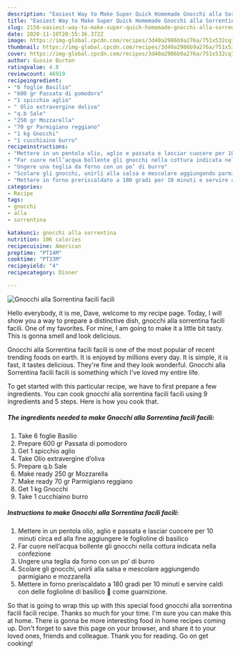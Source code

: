 ```yaml
---
description: "Easiest Way to Make Super Quick Homemade Gnocchi alla Sorrentina facili facili"
title: "Easiest Way to Make Super Quick Homemade Gnocchi alla Sorrentina facili facili"
slug: 2150-easiest-way-to-make-super-quick-homemade-gnocchi-alla-sorrentina-facili-facili
date: 2020-11-10T20:55:36.372Z
image: https://img-global.cpcdn.com/recipes/3d40a2986b9a276a/751x532cq70/gnocchi-alla-sorrentina-facili-facili-recipe-main-photo.jpg
thumbnail: https://img-global.cpcdn.com/recipes/3d40a2986b9a276a/751x532cq70/gnocchi-alla-sorrentina-facili-facili-recipe-main-photo.jpg
cover: https://img-global.cpcdn.com/recipes/3d40a2986b9a276a/751x532cq70/gnocchi-alla-sorrentina-facili-facili-recipe-main-photo.jpg
author: Gussie Burton
ratingvalue: 4.8
reviewcount: 46919
recipeingredient:
- "6 foglie Basilio"
- "600 gr Passata di pomodoro"
- "1 spicchio aglio"
- " Olio extravergine doliva"
- "q.b Sale"
- "250 gr Mozzarella"
- "70 gr Parmigiano reggiano"
- "1 kg Gnocchi"
- "1 cucchiaino burro"
recipeinstructions:
- "Mettere in un pentola olio, aglio e passata e lasciar cuocere per 10 minuti circa ed alla fine aggiungere le foglioline di basilico"
- "Far cuore nell’acqua bollente gli gnocchi nella cottura indicata nella confezione"
- "Ungere una teglia da forno con un po’ di burro"
- "Scolare gli gnocchi, unirli alla salsa e mescolare aggiungendo parmigiano e mozzarella"
- "Mettere in forno preriscaldato a 180 gradi per 10 minuti e servire caldi con delle foglioline di basilico 🌿 come guarnizione."
categories:
- Recipe
tags:
- gnocchi
- alla
- sorrentina

katakunci: gnocchi alla sorrentina 
nutrition: 106 calories
recipecuisine: American
preptime: "PT14M"
cooktime: "PT33M"
recipeyield: "4"
recipecategory: Dinner

---
```



![Gnocchi alla Sorrentina facili facili](https://img-global.cpcdn.com/recipes/3d40a2986b9a276a/751x532cq70/gnocchi-alla-sorrentina-facili-facili-recipe-main-photo.jpg)

Hello everybody, it is me, Dave, welcome to my recipe page. Today, I will show you a way to prepare a distinctive dish, gnocchi alla sorrentina facili facili. One of my favorites. For mine, I am going to make it a little bit tasty. This is gonna smell and look delicious.



Gnocchi alla Sorrentina facili facili is one of the most popular of recent trending foods on earth. It is enjoyed by millions every day. It is simple, it is fast, it tastes delicious. They're fine and they look wonderful. Gnocchi alla Sorrentina facili facili is something which I've loved my entire life.


To get started with this particular recipe, we have to first prepare a few ingredients. You can cook gnocchi alla sorrentina facili facili using 9 ingredients and 5 steps. Here is how you cook that.

<!--inarticleads1-->

##### The ingredients needed to make Gnocchi alla Sorrentina facili facili:

1. Take 6 foglie Basilio
1. Prepare 600 gr Passata di pomodoro
1. Get 1 spicchio aglio
1. Take  Olio extravergine d’oliva
1. Prepare q.b Sale
1. Make ready 250 gr Mozzarella
1. Make ready 70 gr Parmigiano reggiano
1. Get 1 kg Gnocchi
1. Take 1 cucchiaino burro




<!--inarticleads2-->

##### Instructions to make Gnocchi alla Sorrentina facili facili:

1. Mettere in un pentola olio, aglio e passata e lasciar cuocere per 10 minuti circa ed alla fine aggiungere le foglioline di basilico
1. Far cuore nell’acqua bollente gli gnocchi nella cottura indicata nella confezione
1. Ungere una teglia da forno con un po’ di burro
1. Scolare gli gnocchi, unirli alla salsa e mescolare aggiungendo parmigiano e mozzarella
1. Mettere in forno preriscaldato a 180 gradi per 10 minuti e servire caldi con delle foglioline di basilico 🌿 come guarnizione.




So that is going to wrap this up with this special food gnocchi alla sorrentina facili facili recipe. Thanks so much for your time. I'm sure you can make this at home. There is gonna be more interesting food in home recipes coming up. Don't forget to save this page on your browser, and share it to your loved ones, friends and colleague. Thank you for reading. Go on get cooking!
